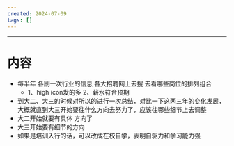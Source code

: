 ```yaml
---
created: 2024-07-09
tags: []
---
```

---
# 内容

- 每半年 各刷一次行业的信息 各大招聘网上去搜  去看哪些岗位的排列组合 
	- 1、high icon发的多 2、薪水符合预期 
- 到大二、大三的时候对所以的进行一次总结，对比一下这两三年的变化发展，大概就直到大三开始要往什么方向去努力了，应该往哪些细节上去调整
- 大二开始就要有具体 方向了
- 大三开始要有细节的方向
- 如果是培训入行的话，可以改成在校自学，表明自驱力和学习能力强
